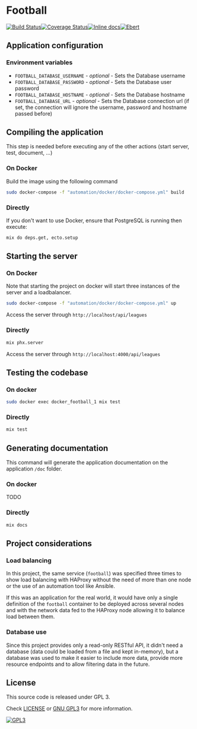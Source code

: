 # Football
[![Build Status](https://travis-ci.org/mememori/football.svg?branch=master)](https://travis-ci.org/mememori/football)[![Coverage Status](https://coveralls.io/repos/github/mememori/football/badge.svg?branch=master)](https://coveralls.io/github/mememori/football?branch=master)[![Inline docs](http://inch-ci.org/github/mememori/football.svg?branch=master)](http://inch-ci.org/github/mememori/football)[![Ebert](https://ebertapp.io/github/mememori/football.svg)](https://ebertapp.io/github/mememori/football)

## Application configuration
### Environment variables
- `FOOTBALL_DATABASE_USERNAME` - _optional_ - Sets the Database username
- `FOOTBALL_DATABASE_PASSWORD` - _optional_ - Sets the Database user password
- `FOOTBALL_DATABASE_HOSTNAME` - _optional_ - Sets the Database hostname
- `FOOTBALL_DATABASE_URL` - _optional_ - Sets the Database connection url (if set, the connection will ignore the username, password and hostname passed before)

## Compiling the application
This step is needed before executing any of the other actions (start server, test, document, ...)

### On Docker
Build the image using the following command
```bash
sudo docker-compose -f "automation/docker/docker-compose.yml" build
```

### Directly
If you don't want to use Docker, ensure that PostgreSQL is running then execute:
```bash
mix do deps.get, ecto.setup
```

## Starting the server
### On Docker
Note that starting the project on docker will start three instances of the server and a loadbalancer.
```bash
sudo docker-compose -f "automation/docker/docker-compose.yml" up
```

Access the server through `http://localhost/api/leagues`

### Directly
```bash
mix phx.server
```

Access the server through `http://localhost:4000/api/leagues`

## Testing the codebase
### On docker
```bash
sudo docker exec docker_football_1 mix test
```

### Directly
```bash
mix test
```

## Generating documentation
This command will generate the application documentation on the application `/doc` folder.

### On docker
TODO

### Directly
```bash
mix docs
```

## Project considerations
### Load balancing
In this project, the same service (`football`) was specified three times to show load balancing with HAProxy without the need of more than one node or the use of an automation tool like Ansible.

If this was an application for the real world, it would have only a single definition of the `football` container to be deployed across several nodes and with the network data fed to the HAProxy node allowing it to balance load between them.

### Database use
Since this project provides only a read-only RESTful API, it didn't need a database (data could be loaded from a file and kept in-memory), but a database was used to make it easier to include more data, provide more resource endpoints and to allow filtering data in the future.

## License
This source code is released under GPL 3.

Check [LICENSE](LICENSE) or [GNU GPL3](https://www.gnu.org/licenses/gpl-3.0.en.html)
for more information.

[![GPL3](https://www.gnu.org/graphics/gplv3-88x31.png)](https://www.gnu.org/licenses/gpl-3.0.en.html)
